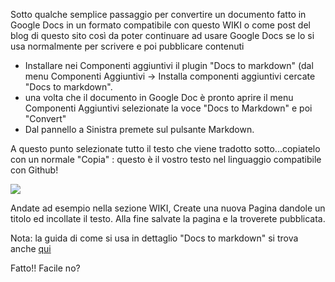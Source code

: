 Sotto qualche semplice passaggio per convertire un documento fatto in Google Docs in un formato compatibile con questo WIKI o come post del blog di questo sito così da poter continuare ad usare Google Docs se lo si usa normalmente per scrivere e poi pubblicare contenuti

- Installare nei Componenti aggiuntivi il plugin "Docs to markdown" (dal menu Componenti Aggiuntivi -> Installa componenti aggiuntivi cercate "Docs to markdown".
- una volta che il documento in Google Doc è pronto aprire il menu Componenti Aggiuntivi selezionate la voce "Docs to Markdown" e poi "Convert"
- Dal pannello a Sinistra premete sul pulsante Markdown.

A questo punto selezionate tutto il testo che viene tradotto sotto...copiatelo con un normale "Copia" : questo è il vostro testo nel linguaggio compatibile con Github!

![](https://camo.githubusercontent.com/2f678a5b7b89a92fb486a04ec192c33bbf475890/68747470733a2f2f646f63732e676f6f676c652e636f6d2f64726177696e67732f642f3142304a35597752535a6c50556d7a712d3254582d6278573764756561304b6f33466e562d6c77744d65754d2f6578706f72742f706e67)

Andate ad esempio nella sezione WIKI, Create una nuova Pagina dandole un titolo ed incollate il testo. Alla fine salvate la pagina e la troverete pubblicata.

Nota: la guida di come si usa in dettaglio "Docs to markdown" si trova anche [qui](https://github.com/evbacher/gd2md-html/wiki#installing-docs-to-markdown)

Fatto!!
Facile no?
